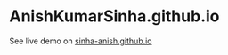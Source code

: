 # AnishKumarSinha.github.io

See live demo on [sinha-anish.github.io](https://sinha-anish.github.io/)
